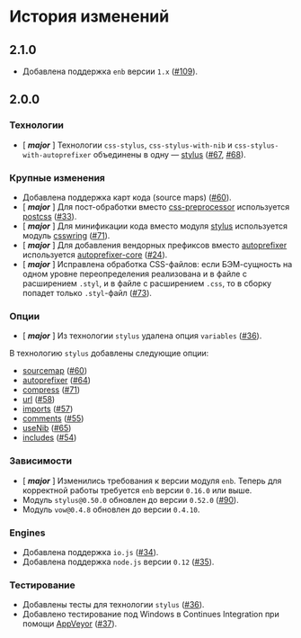 История изменений
=================

2.1.0
-----

* Добавлена поддержка `enb` версии `1.x` ([#109]).

2.0.0
-----

### Технологии

* [ __*major*__ ] Технологии `css-stylus`, `css-stylus-with-nib` и `css-stylus-with-autoprefixer` объединены в одну — [stylus](api.ru.md) ([#67], [#68]).

### Крупные изменения

* Добавлена поддержка карт кода (source maps) ([#60]).
* [ __*major*__ ] Для пост-обработки вместо [css-preprocessor](https://github.com/enb-make/enb/blob/v0.17.0/lib/preprocess/css-preprocessor.js) используется [postcss](https://github.com/postcss/postcss) ([#33]).
* [ __*major*__ ] Для минификации кода вместо модуля [stylus](https://github.com/stylus/stylus/blob/master/docs/executable.md) используется модуль [csswring](https://github.com/hail2u/node-csswring) ([#71]).
* [ __*major*__ ] Для добавления вендорных префиксов вместо [autoprefixer](https://github.com/postcss/autoprefixer) используется [autoprefixer-core](https://github.com/postcss/autoprefixer-core) ([#24]).
* [ __*major*__ ] Исправлена обработка CSS-файлов: если БЭМ-сущность на одном уровне переопределения реализована и в файле с расширением `.styl`, и в файле с расширением `.css`, то в сборку попадет только `.styl`-файл ([#73]).

### Опции

* [ __*major*__ ] Из технологии `stylus` удалена опция `variables` ([#36]).

В технологию `stylus` добавлены следующие опции:

* [sourcemap](api.ru.md#sourcemap) ([#60])
* [autoprefixer](api.ru.md#autoprefixer) ([#64])
* [compress](api.ru.md#compress) ([#71])
* [url](api.ru.md#url) ([#58])
* [imports](api.ru.md#imports) ([#57])
* [comments](api.ru.md#comments) ([#55])
* [useNib](api.ru.md#usenib) ([#65])
* [includes](api.ru.md#includes) ([#54])

### Зависимости

* [ __*major*__ ] Изменились требования к версии модуля `enb`. Теперь для корректной работы требуется `enb` версии `0.16.0` или выше.
* Модуль `stylus@0.50.0` обновлен до версии `0.52.0` ([#90]).
* Модуль `vow@0.4.8` обновлен до версии `0.4.10`.

### Engines

* Добавлена поддержка `io.js` ([#34]).
* Добавлена поддержка `node.js` версии `0.12` ([#35]).

### Тестирование

* Добавлены тесты для технологии `stylus` ([#36]).
* Добавлено тестирование под Windows в Continues Integration при помощи [AppVeyor](http://www.appveyor.com) ([#37]).

[#24]: https://github.com/enb-make/enb-stylus/issues/24
[#26]: https://github.com/enb-make/enb-stylus/issues/26
[#33]: https://github.com/enb-make/enb-stylus/issues/33
[#34]: https://github.com/enb-make/enb-stylus/issues/34
[#35]: https://github.com/enb-make/enb-stylus/issues/35
[#36]: https://github.com/enb-make/enb-stylus/issues/36
[#37]: https://github.com/enb-make/enb-stylus/issues/37
[#48]: https://github.com/enb-make/enb-stylus/issues/48
[#54]: https://github.com/enb-make/enb-stylus/issues/54
[#55]: https://github.com/enb-make/enb-stylus/issues/55
[#56]: https://github.com/enb-make/enb-stylus/issues/56
[#57]: https://github.com/enb-make/enb-stylus/issues/57
[#58]: https://github.com/enb-make/enb-stylus/issues/58
[#60]: https://github.com/enb-make/enb-stylus/issues/60
[#64]: https://github.com/enb-make/enb-stylus/issues/64
[#65]: https://github.com/enb-make/enb-stylus/issues/65
[#67]: https://github.com/enb-make/enb-stylus/issues/67
[#68]: https://github.com/enb-make/enb-stylus/issues/68
[#71]: https://github.com/enb-make/enb-stylus/issues/71
[#73]: https://github.com/enb-make/enb-stylus/issues/73
[#90]: https://github.com/enb-make/enb-stylus/issues/90
[#109]: https://github.com/enb-make/enb-stylus/pull/109

